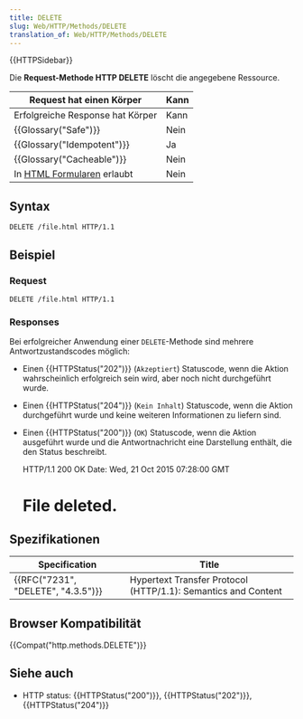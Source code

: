```yaml
---
title: DELETE
slug: Web/HTTP/Methods/DELETE
translation_of: Web/HTTP/Methods/DELETE
---
```

{{HTTPSidebar}}

Die **Request-Methode HTTP DELETE** löscht die angegebene Ressource.

| Request hat einen Körper                                    | Kann |
| ----------------------------------------------------------- | ---- |
| Erfolgreiche Response hat Körper                            | Kann |
| {{Glossary("Safe")}}                                | Nein |
| {{Glossary("Idempotent")}}                        | Ja   |
| {{Glossary("Cacheable")}}                            | Nein |
| In [HTML Formularen](/de/docs/Web/Guide/HTML/Forms) erlaubt | Nein |

## Syntax

    DELETE /file.html HTTP/1.1

## Beispiel

### Request

    DELETE /file.html HTTP/1.1

### Responses

Bei erfolgreicher Anwendung einer `DELETE`-Methode sind mehrere Antwortzustandscodes möglich:

- Einen {{HTTPStatus("202")}} (`Akzeptiert`) Statuscode, wenn die Aktion wahrscheinlich erfolgreich sein wird, aber noch nicht durchgeführt wurde.
- Einen {{HTTPStatus("204")}} (`Kein Inhalt`) Statuscode, wenn die Aktion durchgeführt wurde und keine weiteren Informationen zu liefern sind.
- Einen {{HTTPStatus("200")}} (`OK`) Statuscode, wenn die Aktion ausgeführt wurde und die Antwortnachricht eine Darstellung enthält, die den Status beschreibt.

    HTTP/1.1 200 OK
    Date: Wed, 21 Oct 2015 07:28:00 GMT

    <html>
      <body>
        <h1>File deleted.</h1>
      </body>
    </html>

## Spezifikationen

| Specification                                | Title                                                         |
| -------------------------------------------- | ------------------------------------------------------------- |
| {{RFC("7231", "DELETE", "4.3.5")}} | Hypertext Transfer Protocol (HTTP/1.1): Semantics and Content |

## Browser Kompatibilität

{{Compat("http.methods.DELETE")}}

## Siehe auch

- HTTP status: {{HTTPStatus("200")}}, {{HTTPStatus("202")}}, {{HTTPStatus("204")}}
